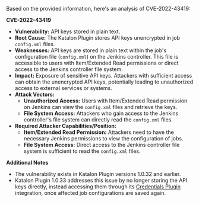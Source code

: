 Based on the provided information, here's an analysis of CVE-2022-43419:

**CVE-2022-43419**

*   **Vulnerability:** API keys stored in plain text.
*   **Root Cause:** The Katalon Plugin stores API keys unencrypted in job `config.xml` files.
*   **Weaknesses:**  API keys are stored in plain text within the job's configuration file (`config.xml`) on the Jenkins controller. This file is accessible to users with Item/Extended Read permissions or direct access to the Jenkins controller file system.
*   **Impact:**  Exposure of sensitive API keys. Attackers with sufficient access can obtain the unencrypted API keys, potentially leading to unauthorized access to external services or systems.
*   **Attack Vectors:**
    *   **Unauthorized Access:** Users with Item/Extended Read permission on Jenkins can view the `config.xml` files and retrieve the keys.
    *   **File System Access:** Attackers who gain access to the Jenkins controller's file system can directly read the `config.xml` files.
*   **Required Attacker Capabilities/Position:**
    *   **Item/Extended Read Permission:**  Attackers need to have the necessary Jenkins permissions to view the configuration of jobs.
    *   **File System Access:** Direct access to the Jenkins controller file system is sufficient to read the `config.xml` files.

**Additional Notes**

*   The vulnerability exists in Katalon Plugin versions 1.0.32 and earlier.
*   Katalon Plugin 1.0.33 addresses this issue by no longer storing the API keys directly, instead accessing them through its [Credentials Plugin](https://plugins.jenkins.io/credentials) integration, once affected job configurations are saved again.